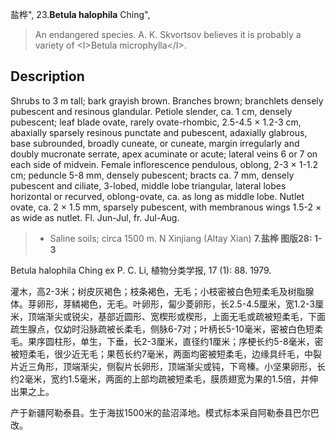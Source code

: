 盐桦",
23.**Betula halophila** Ching",

> An endangered species. A. K. Skvortsov believes it is probably a variety of &lt;I&gt;Betula microphylla&lt;/I&gt;.

## Description
Shrubs to 3 m tall; bark grayish brown. Branches brown; branchlets densely pubescent and resinous glandular. Petiole slender, ca. 1 cm, densely pubescent; leaf blade ovate, rarely ovate-rhombic, 2.5-4.5 ×  1.2-3 cm, abaxially sparsely resinous punctate and pubescent, adaxially glabrous, base subrounded, broadly cuneate, or cuneate, margin irregularly and doubly mucronate serrate, apex acuminate or acute; lateral veins 6 or 7 on each side of midvein. Female inflorescence pendulous, oblong, 2-3 ×  1-1.2 cm; peduncle 5-8 mm, densely pubescent; bracts ca. 7 mm, densely pubescent and ciliate, 3-lobed, middle lobe triangular, lateral lobes horizontal or recurved, oblong-ovate, ca. as long as middle lobe. Nutlet ovate, ca. 2 ×  1.5 mm, sparsely pubescent, with membranous wings 1.5-2 ×  as wide as nutlet. Fl. Jun-Jul, fr. Jul-Aug.

> *  Saline soils; circa 1500 m. N Xinjiang (Altay Xian)
**7.盐桦 图版28: 1-3**

Betula halophila Ching ex P. C. Li, 植物分类学报, 17 (1): 88. 1979.

灌木，高2-3米；树皮灰褐色；枝条褐色，无毛；小枝密被白色短柔毛及树脂腺体。芽卵形，芽鳞褐色，无毛。叶卵形，匐少菱卵形，长2.5-4.5厘米，宽1.2-3厘米，顶端渐尖或锐尖，基部近圆形、宽楔形或楔形，上面无毛或疏被短柔毛，下面疏生腺点，仅幼时沿脉疏被长柔毛，侧脉6-7对；叶柄长5-10毫米，密被白色短柔毛。果序圆柱形，单生，下垂，长2-3厘米，直径约1厘米；序梗长约5-8毫米，密被短柔毛，很少近无毛；果苞长约7毫米，两面均密被短柔毛，边缘具纤毛，中裂片近三角形，顶端渐尖，侧裂片长卵形，顶端渐尖或钝，下弯榛。小坚果卵形，长约2毫米，宽约1.5毫米，两面的上部均疏被短柔毛，膜质翅宽为果的1.5倍，并伸出果之上。

产于新疆阿勒泰县。生于海拔1500米的盐沼泽地。模式标本采自阿勒泰县巴尔巴改。
